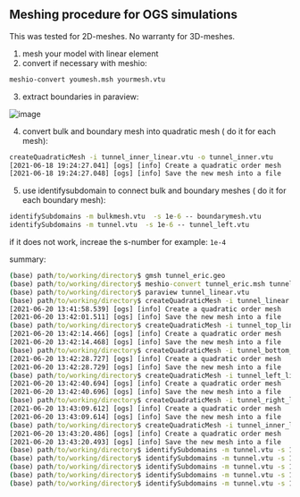 
## Meshing procedure for OGS simulations
This was tested for 2D-meshes. No warranty for 3D-meshes. 

1. mesh your model with linear element
2. convert if necessary with meshio: 
```bat 
meshio-convert youmesh.msh yourmesh.vtu 
```
3. extract boundaries in paraview:
 
![image](https://user-images.githubusercontent.com/22998049/122689155-f2400380-d220-11eb-91c7-e6c8266274bc.png)

4. convert bulk and boundary mesh into quadratic mesh ( do it for each mesh):
```bat
createQuadraticMesh -i tunnel_inner_linear.vtu -o tunnel_inner.vtu
[2021-06-18 19:24:27.041] [ogs] [info] Create a quadratic order mesh
[2021-06-18 19:24:27.048] [ogs] [info] Save the new mesh into a file

```

5. use identifysubdomain to connect bulk and boundary meshes ( do it for each boundary mesh):
```bat
identifySubdomains -m bulkmesh.vtu  -s 1e-6 -- boundarymesh.vtu
identifySubdomains -m tunnel.vtu  -s 1e-6 -- tunnel_left.vtu

```
if it does not work, increae the s-number for example: `1e-4`

summary: 

```bat
(base) path/to/working/directory$ gmsh tunnel_eric.geo 
(base) path/to/working/directory$ meshio-convert tunnel_eric.msh tunnel_linear.vtu
(base) path/to/working/directory$ paraview tunnel_linear.vtu 
(base) path/to/working/directory$ createQuadraticMesh -i tunnel_linear.vtu -o tunnel.vtu
[2021-06-20 13:41:58.539] [ogs] [info] Create a quadratic order mesh
[2021-06-20 13:42:01.511] [ogs] [info] Save the new mesh into a file
(base) path/to/working/directory$ createQuadraticMesh -i tunnel_top_linear.vtu -o tunnel_top.vtu
[2021-06-20 13:42:14.466] [ogs] [info] Create a quadratic order mesh
[2021-06-20 13:42:14.468] [ogs] [info] Save the new mesh into a file
(base) path/to/working/directory$ createQuadraticMesh -i tunnel_bottom_linear.vtu -o tunnel_bottom.vtu
[2021-06-20 13:42:28.727] [ogs] [info] Create a quadratic order mesh
[2021-06-20 13:42:28.729] [ogs] [info] Save the new mesh into a file
(base) path/to/working/directory$ createQuadraticMesh -i tunnel_left_linear.vtu -o tunnel_left.vtu
[2021-06-20 13:42:40.694] [ogs] [info] Create a quadratic order mesh
[2021-06-20 13:42:40.696] [ogs] [info] Save the new mesh into a file
(base) path/to/working/directory$ createQuadraticMesh -i tunnel_right_linear.vtu -o tunnel_right.vtu
[2021-06-20 13:43:09.612] [ogs] [info] Create a quadratic order mesh
[2021-06-20 13:43:09.614] [ogs] [info] Save the new mesh into a file
(base) path/to/working/directory$ createQuadraticMesh -i tunnel_inner_linear.vtu -o tunnel_inner.vtu
[2021-06-20 13:43:20.486] [ogs] [info] Create a quadratic order mesh
[2021-06-20 13:43:20.493] [ogs] [info] Save the new mesh into a file
(base) path/to/working/directory$ identifySubdomains -m tunnel.vtu -s 1e-6 -- tunnel_inner.vtu 
(base) path/to/working/directory$ identifySubdomains -m tunnel.vtu -s 1e-4 -- tunnel_top.vtu 
(base) path/to/working/directory$ identifySubdomains -m tunnel.vtu -s 1e-4 -- tunnel_bottom.vtu 
(base) path/to/working/directory$ identifySubdomains -m tunnel.vtu -s 1e-4 -- tunnel_left.vtu 
(base) path/to/working/directory$ identifySubdomains -m tunnel.vtu -s 1e-4 -- tunnel_right.vtu 


```
